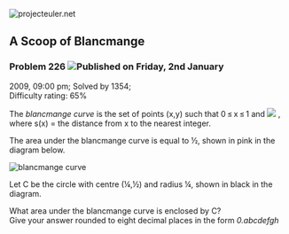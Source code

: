 ![projecteuler.net](images/print_page_logo.png)

## A Scoop of Blancmange

### Problem 226 ![](images/icon_info.png)Published on Friday, 2nd January
2009, 09:00 pm; Solved by 1354;  
Difficulty rating: 65%

The _blancmange curve_ is the set of points (x,y) such that 0 ≤ x ≤ 1 and
![](project/images/p226_formula.gif) ,  
where s(x) = the distance from x to the nearest integer.

The area under the blancmange curve is equal to ½, shown in pink in the
diagram below.

![blancmange curve](project/images/p226_scoop2.gif)

Let C be the circle with centre (¼,½) and radius ¼, shown in black in the
diagram.

What area under the blancmange curve is enclosed by C?  
Give your answer rounded to eight decimal places in the form _0.abcdefgh_

  
  

